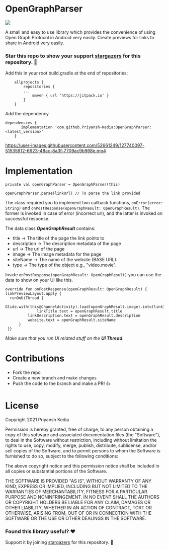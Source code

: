 # OpenGraphParser
[![](https://jitpack.io/v/Priyansh-Kedia/OpenGraphParser.svg)](https://jitpack.io/#Priyansh-Kedia/OpenGraphParser)


A small and easy to use library which provides the convenience of using Open Graph Protocol in Android very easily. 
Create previews for links to share in Android very easily.

### Star this repo to show your support [stargazers](https://github.com/Priyansh-Kedia/OpenGraphParser/stargazers) for this repository. :star2:

Add this in your root build.gradle at the end of repositories:

		allprojects {
			repositories {
			...
				maven { url 'https://jitpack.io' }
			}
		}

Add the dependency

	dependencies {
		   implementation 'com.github.Priyansh-Kedia:OpenGraphParser:<latest_version>'
		}





https://user-images.githubusercontent.com/52661249/127740097-51535912-6623-48ac-8a3f-7709ac9b968e.mp4




# Implementation

    private val openGraphParser = OpenGraphParser(this)
	
	openGraphParser.parse(linkUrl) // To parse the link provided

The class required you to implement two callback functions, `onError(error: String)` and `onPostResponse(openGraphResult: OpenGraphResult)`. The former is invoked in case of error (incorrect url), and the latter is invoked on successful response. 

The data class ***OpenGraphResult*** contains:
			

 - title -> The title of the page the link points to
 - description -> The description metadata of the page
 - url -> The url of the page
 - image -> The image metadata for the page
 - siteName -> The name of the website (BASE URL).
 - type -> The type of the object e.g., "video.movie".

Inside `onPostResponse(openGraphResult: OpenGraphResult)` you can use the data to show on your UI like this. 

    override fun onPostResponse(openGraphResult: OpenGraphResult) {  
    linkPreviewLayout.apply {  
	  runOnUiThread {  
	  		  Glide.with(this@ChannelActivity).load(openGraphResult.image).into(linkImage)  
	          	  linkTitle.text = openGraphResult.title  
			  linkDescription.text = openGraphResult.description  
			  website.text = openGraphResult.siteName  
		  }  
	 }}
*Make sure that you run UI related stuff on the **UI Thread***.

# Contributions
- Fork the repo
- Create a new branch and make changes
- Push the code to the branch and make a PR! :+1:

# License
Copyright 2021 Priyansh Kedia

Permission is hereby granted, free of charge, to any person obtaining a copy of this software and associated documentation files (the "Software"), to deal in the Software without restriction, including without limitation the rights to use, copy, modify, merge, publish, distribute, sublicense, and/or sell copies of the Software, and to permit persons to whom the Software is furnished to do so, subject to the following conditions:

The above copyright notice and this permission notice shall be included in all copies or substantial portions of the Software.

THE SOFTWARE IS PROVIDED "AS IS", WITHOUT WARRANTY OF ANY KIND, EXPRESS OR IMPLIED, INCLUDING BUT NOT LIMITED TO THE WARRANTIES OF MERCHANTABILITY, FITNESS FOR A PARTICULAR PURPOSE AND NONINFRINGEMENT. IN NO EVENT SHALL THE AUTHORS OR COPYRIGHT HOLDERS BE LIABLE FOR ANY CLAIM, DAMAGES OR OTHER LIABILITY, WHETHER IN AN ACTION OF CONTRACT, TORT OR OTHERWISE, ARISING FROM, OUT OF OR IN CONNECTION WITH THE SOFTWARE OR THE USE OR OTHER DEALINGS IN THE SOFTWARE.


### Found this library useful? :heart:

Support it by joining [stargazers](https://github.com/Priyansh-Kedia/OpenGraphParser/stargazers) for this repository. :star2:
